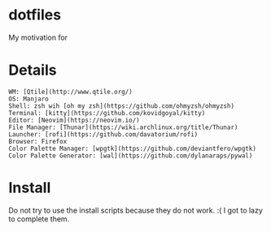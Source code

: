 # dotfiles
My motivation for 

# Details
    WM: [Qtile](http://www.qtile.org/)
    OS: Manjaro
    Shell: zsh wih [oh my zsh](https://github.com/ohmyzsh/ohmyzsh)
    Terminal: [kitty](https://github.com/kovidgoyal/kitty)
    Editor: [Neovim](https://neovim.io/)
    File Manager: [Thunar](https://wiki.archlinux.org/title/Thunar)
    Launcher: [rofi](https://github.com/davatorium/rofi)
    Browser: Firefox
    Color Palette Manager: [wpgtk](https://github.com/deviantfero/wpgtk)
    Color Palette Generator: [wal](https://github.com/dylanaraps/pywal)

# Install
Do not try to use the install scripts because they do not work. :(
I got to lazy to complete them.

